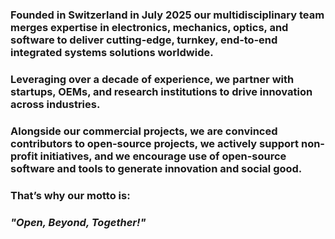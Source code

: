 ### Founded in Switzerland in July 2025 our multidisciplinary team merges expertise in electronics, mechanics, optics, and software to deliver cutting-edge, turnkey, end‑to‑end integrated systems solutions worldwide. 

### Leveraging over a decade of experience, we partner with startups, OEMs, and research institutions to drive innovation across industries. 

### Alongside our commercial projects, we are convinced contributors to open‑source projects, we actively support non-profit initiatives, and we encourage use of open-source software and tools to generate innovation and social good. 

### That’s why our motto is: 
### ***"Open, Beyond, Together!"***